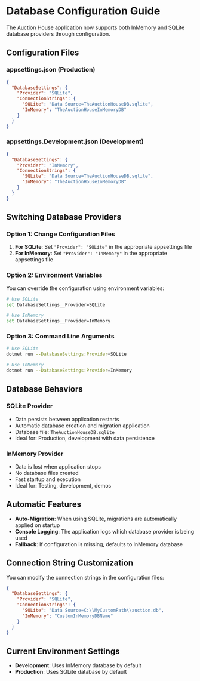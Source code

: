 # Database Configuration Guide

The Auction House application now supports both InMemory and SQLite database providers through configuration.

## Configuration Files

### appsettings.json (Production)
```json
{
  "DatabaseSettings": {
    "Provider": "SQLite",
    "ConnectionStrings": {
      "SQLite": "Data Source=TheAuctionHouseDB.sqlite",
      "InMemory": "TheAuctionHouseInMemoryDB"
    }
  }
}
```

### appsettings.Development.json (Development)
```json
{
  "DatabaseSettings": {
    "Provider": "InMemory",
    "ConnectionStrings": {
      "SQLite": "Data Source=TheAuctionHouseDB.sqlite",
      "InMemory": "TheAuctionHouseInMemoryDB"
    }
  }
}
```

## Switching Database Providers

### Option 1: Change Configuration Files
1. **For SQLite**: Set `"Provider": "SQLite"` in the appropriate appsettings file
2. **For InMemory**: Set `"Provider": "InMemory"` in the appropriate appsettings file

### Option 2: Environment Variables
You can override the configuration using environment variables:
```bash
# Use SQLite
set DatabaseSettings__Provider=SQLite

# Use InMemory  
set DatabaseSettings__Provider=InMemory
```

### Option 3: Command Line Arguments
```bash
# Use SQLite
dotnet run --DatabaseSettings:Provider=SQLite

# Use InMemory
dotnet run --DatabaseSettings:Provider=InMemory
```

## Database Behaviors

### SQLite Provider
- Data persists between application restarts
- Automatic database creation and migration application
- Database file: `TheAuctionHouseDB.sqlite`
- Ideal for: Production, development with data persistence

### InMemory Provider  
- Data is lost when application stops
- No database files created
- Fast startup and execution
- Ideal for: Testing, development, demos

## Automatic Features

- **Auto-Migration**: When using SQLite, migrations are automatically applied on startup
- **Console Logging**: The application logs which database provider is being used
- **Fallback**: If configuration is missing, defaults to InMemory database

## Connection String Customization

You can modify the connection strings in the configuration files:

```json
{
  "DatabaseSettings": {
    "Provider": "SQLite",
    "ConnectionStrings": {
      "SQLite": "Data Source=C:\\MyCustomPath\\auction.db",
      "InMemory": "CustomInMemoryDBName"
    }
  }
}
```

## Current Environment Settings

- **Development**: Uses InMemory database by default
- **Production**: Uses SQLite database by default

